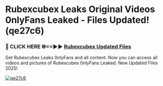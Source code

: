 # Rubexcubex Leaks Original Videos 0nlyFans Leaked - Files Updated! (qe27c6)

<h3>🔴 CLICK HERE 🌐==►► <a href="https://mediafile.pages.dev?q=Rubexcubex&ref=D4RT" rel="nofollow">Rubexcubex Updated Files</a></h3>

Get Rubexcubex Leaks 0nlyFans and all content. Now you can access all videos and pictures of Rubexcubex 0nlyFans Leaked. New Updated Files 2025!

[![qe27c6](https://github.com/user-attachments/assets/8c521d6e-e6e3-4a75-9320-d58ab9d79d5b)](https://mediafile.pages.dev?q=Rubexcubex&ref=D4RT)